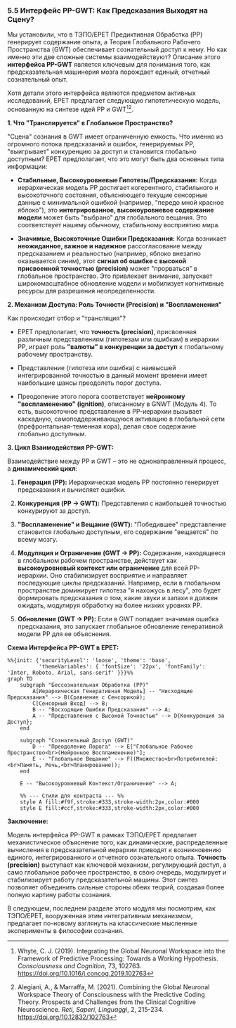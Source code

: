 
### 5.5 Интерфейс PP-GWT: Как Предсказания Выходят на Сцену?

Мы установили, что в ТЭПО/EPET Предиктивная Обработка (PP) генерирует содержание опыта, а Теория Глобального Рабочего Пространства (GWT) обеспечивает сознательный доступ к нему. Но как именно эти две сложные системы взаимодействуют? Описание этого **интерфейса PP-GWT** является ключевым для понимания того, как предсказательная машинерия мозга порождает единый, отчетный сознательный опыт.

Хотя детали этого интерфейса являются предметом активных исследований, EPET предлагает следующую гипотетическую модель, основанную на синтезе идей PP и GWT[^pp_gwt_integration_whyte][^pp_gwt_integration_alegiani].

**1. Что "Транслируется" в Глобальное Пространство?**

"Сцена" сознания в GWT имеет ограниченную емкость. Что именно из огромного потока предсказаний и ошибок, генерируемых PP, "выигрывает" конкуренцию за доступ и становится глобально доступным? EPET предполагает, что это могут быть два основных типа информации:

-   **Стабильные, Высокоуровневые Гипотезы/Предсказания:** Когда иерархическая модель PP достигает когерентного, стабильного и высокоточного состояния, объясняющего текущие сенсорные данные с минимальной ошибкой (например, "передо мной красное яблоко"), это **интегрированное, высокоуровневое содержание модели** может быть "выбрано" для глобального вещания. Это соответствует нашему обычному, стабильному восприятию мира.
    
-   **Значимые, Высокоточные Ошибки Предсказания:** Когда возникает **неожиданное, важное и надежное** рассогласование между предсказанием и реальностью (например, яблоко внезапно оказывается синим), этот **сигнал об ошибке с высокой присвоенной точностью (precision)** может "прорваться" в глобальное пространство. Это привлекает внимание, запускает широкомасштабное обновление модели и мобилизует когнитивные ресурсы для разрешения неопределенности.
    

**2. Механизм Доступа: Роль Точности (Precision) и "Воспламенения"**

Как происходит отбор и "трансляция"?

-   EPET предполагает, что **точность (precision)**, присвоенная различным представлениям (гипотезам или ошибкам) в иерархии PP, играет роль **"валюты" в конкуренции за доступ** к глобальному рабочему пространству.
    
-   Представление (гипотеза или ошибка) с наивысшей интегрированной точностью в данный момент времени имеет наибольшие шансы преодолеть порог доступа.
    
-   Преодоление этого порога соответствует **нейронному "воспламенению" (ignition)**, описанному в GNWT (Модуль 4). То есть, высокоточное представление в PP-иерархии вызывает каскадную, самоподдерживающуюся активацию в глобальной сети (префронтальная-теменная кора), делая свое содержание глобально доступным.
    

**3. Цикл Взаимодействия PP-GWT:**

Взаимодействие между PP и GWT – это не однонаправленный процесс, а **динамический цикл**:

1.  **Генерация (PP):** Иерархическая модель PP постоянно генерирует предсказания и вычисляет ошибки.
    
2.  **Конкуренция (PP -> GWT):** Представления с наибольшей точностью конкурируют за доступ.
    
3.  **"Воспламенение" и Вещание (GWT):** "Победившее" представление становится глобально доступным, его содержание "вещается" по всему мозгу.
    
4.  **Модуляция и Ограничение (GWT -> PP):** Содержание, находящееся в глобальном рабочем пространстве, действует как **высокоуровневый контекст или ограничение** для всей PP-иерархии. Оно стабилизирует восприятие и направляет последующие циклы предсказаний. Например, если в глобальном пространстве доминирует гипотеза "я нахожусь в лесу", это будет формировать предсказания о том, какие звуки и запахи я должен ожидать, модулируя обработку на более низких уровнях PP.
    
5.  **Обновление (GWT -> PP):** Если в GWT попадает значимая ошибка предсказания, это запускает глобальное обновление генеративной модели PP для ее объяснения.
    

**Схема Интерфейса PP-GWT в EPET:**

```mermaid
%%{init: {'securityLevel': 'loose', 'theme': 'base',
          'themeVariables': { 'fontSize': '22px', 'fontFamily': 'Inter, Roboto, Arial, sans-serif' }}}%%
graph TD
    subgraph "Бессознательная Обработка (PP)"
        A[Иерархическая Генеративная Модель] -- "Нисходящие Предсказания" --> B(Сравнение с Сенсорикой);
        C[Сенсорный Вход] --> B;
        B -- "Восходящие Ошибки Предсказания" --> A;
        A -- "Представления с Высокой Точностью" --> D{Конкуренция за Доступ};
    end

    subgraph "Сознательный Доступ (GWT)"
        D -- "Преодоление Порога" --> E["Глобальное Рабочее Пространство<br>(Нейронное Воспламенение)"];
        E -- "Глобальное Вещание" --> F((Множество<br>Потребителей:<br>Память, Речь,<br>Планирование));
    end

    E -- "Высокоуровневый Контекст/Ограничение" --> A;

    %% --- Стили для контраста --- %%
    style A fill:#f9f,stroke:#333,stroke-width:2px,color:#000
    style E fill:#ccf,stroke:#333,stroke-width:2px,color:#000
```

**Заключение:**

Модель интерфейса PP-GWT в рамках ТЭПО/EPET предлагает механистическое объяснение того, как динамические, распределенные вычисления в предсказательной иерархии приводят к возникновению единого, интегрированного и отчетного сознательного опыта. **Точность (precision)** выступает как ключевой механизм, регулирующий доступ, а само глобальное рабочее пространство, в свою очередь, модулирует и стабилизирует работу предсказательной машины. Этот синтез позволяет объединить сильные стороны обеих теорий, создавая более полную картину работы сознания.

В следующем, последнем разделе этого модуля мы посмотрим, как ТЭПО/EPET, вооруженная этим интегративным механизмом, предлагает по-новому взглянуть на классические мысленные эксперименты в философии сознания.


[^pp_gwt_integration_whyte]: Whyte, C. J. (2019). Integrating the Global Neuronal Workspace into the Framework of Predictive Processing: Towards a Working Hypothesis. *Consciousness and Cognition*, 73, 102763. https://doi.org/10.1016/j.concog.2019.102763
[^pp_gwt_integration_alegiani]: Alegiani, A., & Marraffa, M. (2021). Combining the Global Neuronal Workspace Theory of Consciousness with the Predictive Coding Theory. Prospects and Challenges from the Clinical Cognitive Neuroscience. *Reti, Saperi, Linguaggi*, 2, 215-234. https://doi.org/10.12832/102763
